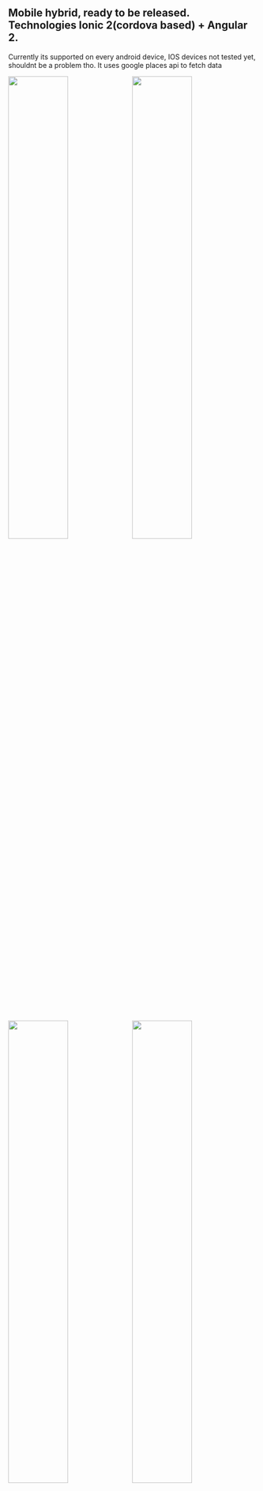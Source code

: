<h2>Mobile hybrid, ready to be released. Technologies Ionic 2(cordova based) + Angular 2. </h2>
<p> Currently its supported on every android device, IOS devices not tested yet, shouldnt be a problem tho. It uses google places api to fetch data </p>
<img src="http://i.imgur.com/Mf6cz95.png" width="49%">
<img src="http://i.imgur.com/DwBAOBc.png" width="49%">
<img src="http://i.imgur.com/BvlJEnW.png" width="49%">
<img src="http://i.imgur.com/ZSey6tD.jpg" width="49%">
<img src="http://i.imgur.com/20Hu0FA.png" width="49%">
